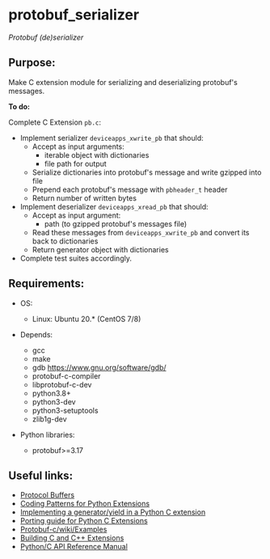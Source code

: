 # protobuf_serializer
*Protobuf (de)serializer*
## Purpose:
Make C extension module for serializing and deserializing protobuf's messages.

**To do:**

Complete C Extension `pb.c`:

- Implement serializer `deviceapps_xwrite_pb` that should:
    - Accept as input arguments: 
        - iterable object with dictionaries
        - file path for output 
    - Serialize dictionaries into protobuf's message and write gzipped into file
    - Prepend each protobuf's message with `pbheader_t` header
    - Return number of written bytes
- Implement deserializer `deviceapps_xread_pb` that should:
    - Accept as input argument:
        - path (to gzipped protobuf's messages file) 
    - Read these messages from `deviceapps_xwrite_pb` and convert its back to dictionaries
    - Return generator object with dictionaries
- Complete test suites accordingly.

## Requirements:
- OS: 
    - Linux: Ubuntu 20.* (CentOS 7/8)
- Depends: 
    - gcc
    - make
    - gdb https://www.gnu.org/software/gdb/
    - protobuf-c-compiler
    - libprotobuf-c-dev
    - python3.8+
    - python3-dev
    - python3-setuptools  
    - zlib1g-dev

- Python libraries: 
    - protobuf>=3.17

## Useful links:
- [Protocol Buffers](https://developers.google.com/protocol-buffers/docs/proto)
- [Coding Patterns for Python Extensions](https://pythonextensionpatterns.readthedocs.io/en/latest/index.html)
- [Implementing a generator/yield in a Python C extension](https://eli.thegreenplace.net/2012/04/05/implementing-a-generatoryield-in-a-python-c-extension)
- [Porting guide for Python C Extensions](https://py3c.readthedocs.io/en/latest/guide.html)
- [Protobuf-c/wiki/Examples](https://github.com/protobuf-c/protobuf-c/wiki/Examples)
- [Building C and C++ Extensions](https://docs.python.org/3/extending/building.html)
- [Python/C API Reference Manual](https://docs.python.org/3.9/c-api/index.html)



